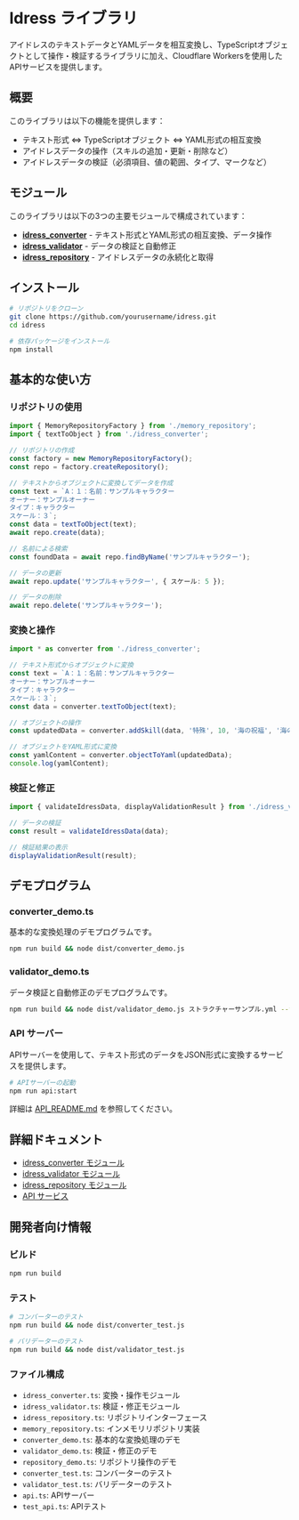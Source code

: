 # Idress ライブラリ

アイドレスのテキストデータとYAMLデータを相互変換し、TypeScriptオブジェクトとして操作・検証するライブラリに加え、Cloudflare Workersを使用したAPIサービスを提供します。

## 概要

このライブラリは以下の機能を提供します：

- テキスト形式 ⇔ TypeScriptオブジェクト ⇔ YAML形式の相互変換
- アイドレスデータの操作（スキルの追加・更新・削除など）
- アイドレスデータの検証（必須項目、値の範囲、タイプ、マークなど）

## モジュール

このライブラリは以下の3つの主要モジュールで構成されています：

- [**idress_converter**](./docs/CONVERTER.md) - テキスト形式とYAML形式の相互変換、データ操作
- [**idress_validator**](./docs/VALIDATOR.md) - データの検証と自動修正
- [**idress_repository**](./docs/REPOSITORY.md) - アイドレスデータの永続化と取得

## インストール

```bash
# リポジトリをクローン
git clone https://github.com/yourusername/idress.git
cd idress

# 依存パッケージをインストール
npm install
```

## 基本的な使い方

### リポジトリの使用

```typescript
import { MemoryRepositoryFactory } from './memory_repository';
import { textToObject } from './idress_converter';

// リポジトリの作成
const factory = new MemoryRepositoryFactory();
const repo = factory.createRepository();

// テキストからオブジェクトに変換してデータを作成
const text = `A：１：名前：サンプルキャラクター
オーナー：サンプルオーナー
タイプ：キャラクター
スケール：３`;
const data = textToObject(text);
await repo.create(data);

// 名前による検索
const foundData = await repo.findByName('サンプルキャラクター');

// データの更新
await repo.update('サンプルキャラクター', { スケール: 5 });

// データの削除
await repo.delete('サンプルキャラクター');
```

### 変換と操作

```typescript
import * as converter from './idress_converter';

// テキスト形式からオブジェクトに変換
const text = `A：１：名前：サンプルキャラクター
オーナー：サンプルオーナー
タイプ：キャラクター
スケール：３`;
const data = converter.textToObject(text);

// オブジェクトの操作
const updatedData = converter.addSkill(data, '特殊', 10, '海の祝福', '海の生物から特別な力を得る能力。');

// オブジェクトをYAML形式に変換
const yamlContent = converter.objectToYaml(updatedData);
console.log(yamlContent);
```

### 検証と修正

```typescript
import { validateIdressData, displayValidationResult } from './idress_validator';

// データの検証
const result = validateIdressData(data);

// 検証結果の表示
displayValidationResult(result);
```

## デモプログラム

### converter_demo.ts

基本的な変換処理のデモプログラムです。

```bash
npm run build && node dist/converter_demo.js
```

### validator_demo.ts

データ検証と自動修正のデモプログラムです。

```bash
npm run build && node dist/validator_demo.js ストラクチャーサンプル.yml --fix
```

### API サーバー

APIサーバーを使用して、テキスト形式のデータをJSON形式に変換するサービスを提供します。

```bash
# APIサーバーの起動
npm run api:start
```

詳細は [API_README.md](./docs/API_README.md) を参照してください。

## 詳細ドキュメント

- [idress_converter モジュール](./docs/CONVERTER.md)
- [idress_validator モジュール](./docs/VALIDATOR.md)
- [idress_repository モジュール](./docs/REPOSITORY.md)
- [API サービス](./docs/API_README.md)

## 開発者向け情報

### ビルド

```bash
npm run build
```

### テスト

```bash
# コンバーターのテスト
npm run build && node dist/converter_test.js

# バリデーターのテスト
npm run build && node dist/validator_test.js
```

### ファイル構成

- `idress_converter.ts`: 変換・操作モジュール
- `idress_validator.ts`: 検証・修正モジュール
- `idress_repository.ts`: リポジトリインターフェース
- `memory_repository.ts`: インメモリリポジトリ実装
- `converter_demo.ts`: 基本的な変換処理のデモ
- `validator_demo.ts`: 検証・修正のデモ
- `repository_demo.ts`: リポジトリ操作のデモ
- `converter_test.ts`: コンバーターのテスト
- `validator_test.ts`: バリデーターのテスト
- `api.ts`: APIサーバー
- `test_api.ts`: APIテスト

